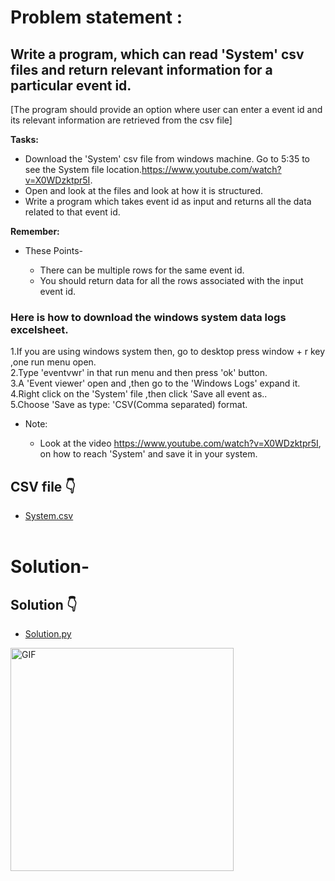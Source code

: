 # Problem statement :

## Write a program, which can read 'System' csv files and return relevant information for a particular event id.
[The program should provide an option where user can enter a event id and its relevant information are retrieved from the csv file]


<b>Tasks:</b>

- Download the 'System' csv file from windows machine. Go to 5:35 to see the System file location.https://www.youtube.com/watch?v=X0WDzktpr5I.
- Open and look at the files and look at how it is structured.
- Write a program which takes event id as input and returns all the data related to that event id.

**Remember:**

- These Points-

  - There can be multiple rows for the same event id.<br>
  - You should return data for all the rows associated with the input event id.


### Here is how to download the windows system data logs excelsheet.



1.If you are using windows system then, go to desktop press window + r key ,one run menu open.<br>
2.Type 'eventvwr' in that run menu and then press 'ok' button.<br>
3.A 'Event viewer' open and ,then go to the 'Windows Logs' expand it.<br>
4.Right click on the 'System' file ,then click 'Save all event as..<br>
5.Choose 'Save as type: 'CSV(Comma separated) format.<br>
- Note:

  - Look at the video https://www.youtube.com/watch?v=X0WDzktpr5I, on how to reach 'System' and save it in your system.


## CSV file 👇

 - [System.csv](https://github.com/Kushal997-das/Searching-a-CSV-file-using-python/blob/master/Python%201-2/System.csv) <br><br>
# Solution- 
 
 
 
 
## Solution  👇

 - [Solution.py](https://github.com/Kushal997-das/Searching-a-CSV-file-using-python/blob/master/Python%201-2/Finalproject.py) <br>
 
 
 
 <img align="center" alt="GIF"  width="357px" src="https://github.com/Kushal997-das/Searching-a-CSV-file-using-python/blob/master/Python%201-2/ezgif.com-gif-maker.gif" />
